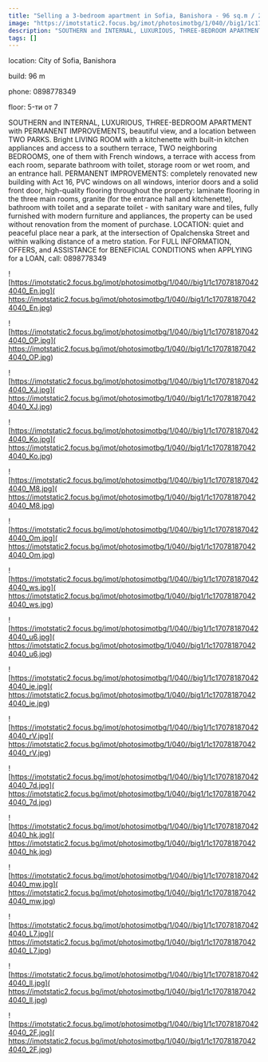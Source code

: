 ```yaml
---
title: "Selling a 3-bedroom apartment in Sofia, Banishora - 96 sq.m / 227,000 EUR :: imot.bg Advertisement"
image: "https://imotstatic2.focus.bg/imot/photosimotbg/1/040//big1/1c170781870424040_Cf.jpg"
description: "SOUTHERN and INTERNAL, LUXURIOUS, THREE-BEDROOM APARTMENT with PERMANENT IMPROVEMENTS, beautiful view, and a location between TWO PARKS. Bright LIVING ROOM with a kitchenette with built-in kitchen appliances and access to a southern terrace, TWO neighboring BEDROOMS, one of them with French windows, a terrace with access from each room, separate bathroom with toilet, storage room or wet room, and an entrance hall. PERMANENT IMPROVEMENTS: completely renovated new building with Act 16, PVC windows on all windows, interior doors and a solid front door, high-quality flooring throughout the property: laminate flooring in the three main rooms, granite (for the entrance hall and kitchenette), bathroom with toilet and a separate toilet - with sanitary ware and tiles, fully furnished with modern furniture and appliances, the property can be used without renovation from the moment of purchase. LOCATION: quiet and peaceful place near a park, at the intersection of Opalchenska Street and within walking distance of a metro station. For FULL INFORMATION, OFFERS, and ASSISTANCE for BENEFICIAL CONDITIONS when APPLYING for a LOAN, call: 0898778349"
tags: []
---
```


location: City of Sofia, Banishora

build: 96 m

phone: 0898778349

floor: 5-ти от 7

SOUTHERN and INTERNAL, LUXURIOUS, THREE-BEDROOM APARTMENT with PERMANENT IMPROVEMENTS, beautiful view, and a location between TWO PARKS. Bright LIVING ROOM with a kitchenette with built-in kitchen appliances and access to a southern terrace, TWO neighboring BEDROOMS, one of them with French windows, a terrace with access from each room, separate bathroom with toilet, storage room or wet room, and an entrance hall. PERMANENT IMPROVEMENTS: completely renovated new building with Act 16, PVC windows on all windows, interior doors and a solid front door, high-quality flooring throughout the property: laminate flooring in the three main rooms, granite (for the entrance hall and kitchenette), bathroom with toilet and a separate toilet - with sanitary ware and tiles, fully furnished with modern furniture and appliances, the property can be used without renovation from the moment of purchase. LOCATION: quiet and peaceful place near a park, at the intersection of Opalchenska Street and within walking distance of a metro station. For FULL INFORMATION, OFFERS, and ASSISTANCE for BENEFICIAL CONDITIONS when APPLYING for a LOAN, call: 0898778349


![https://imotstatic2.focus.bg/imot/photosimotbg/1/040//big1/1c170781870424040_En.jpg]( https://imotstatic2.focus.bg/imot/photosimotbg/1/040//big1/1c170781870424040_En.jpg)


![https://imotstatic2.focus.bg/imot/photosimotbg/1/040//big1/1c170781870424040_OP.jpg]( https://imotstatic2.focus.bg/imot/photosimotbg/1/040//big1/1c170781870424040_OP.jpg)


![https://imotstatic2.focus.bg/imot/photosimotbg/1/040//big1/1c170781870424040_XJ.jpg]( https://imotstatic2.focus.bg/imot/photosimotbg/1/040//big1/1c170781870424040_XJ.jpg)


![https://imotstatic2.focus.bg/imot/photosimotbg/1/040//big1/1c170781870424040_Ko.jpg]( https://imotstatic2.focus.bg/imot/photosimotbg/1/040//big1/1c170781870424040_Ko.jpg)


![https://imotstatic2.focus.bg/imot/photosimotbg/1/040//big1/1c170781870424040_M8.jpg]( https://imotstatic2.focus.bg/imot/photosimotbg/1/040//big1/1c170781870424040_M8.jpg)


![https://imotstatic2.focus.bg/imot/photosimotbg/1/040//big1/1c170781870424040_Om.jpg]( https://imotstatic2.focus.bg/imot/photosimotbg/1/040//big1/1c170781870424040_Om.jpg)


![https://imotstatic2.focus.bg/imot/photosimotbg/1/040//big1/1c170781870424040_ws.jpg]( https://imotstatic2.focus.bg/imot/photosimotbg/1/040//big1/1c170781870424040_ws.jpg)


![https://imotstatic2.focus.bg/imot/photosimotbg/1/040//big1/1c170781870424040_u6.jpg]( https://imotstatic2.focus.bg/imot/photosimotbg/1/040//big1/1c170781870424040_u6.jpg)


![https://imotstatic2.focus.bg/imot/photosimotbg/1/040//big1/1c170781870424040_ie.jpg]( https://imotstatic2.focus.bg/imot/photosimotbg/1/040//big1/1c170781870424040_ie.jpg)


![https://imotstatic2.focus.bg/imot/photosimotbg/1/040//big1/1c170781870424040_rV.jpg]( https://imotstatic2.focus.bg/imot/photosimotbg/1/040//big1/1c170781870424040_rV.jpg)


![https://imotstatic2.focus.bg/imot/photosimotbg/1/040//big1/1c170781870424040_7d.jpg]( https://imotstatic2.focus.bg/imot/photosimotbg/1/040//big1/1c170781870424040_7d.jpg)


![https://imotstatic2.focus.bg/imot/photosimotbg/1/040//big1/1c170781870424040_hk.jpg]( https://imotstatic2.focus.bg/imot/photosimotbg/1/040//big1/1c170781870424040_hk.jpg)


![https://imotstatic2.focus.bg/imot/photosimotbg/1/040//big1/1c170781870424040_mw.jpg]( https://imotstatic2.focus.bg/imot/photosimotbg/1/040//big1/1c170781870424040_mw.jpg)


![https://imotstatic2.focus.bg/imot/photosimotbg/1/040//big1/1c170781870424040_L7.jpg]( https://imotstatic2.focus.bg/imot/photosimotbg/1/040//big1/1c170781870424040_L7.jpg)


![https://imotstatic2.focus.bg/imot/photosimotbg/1/040//big1/1c170781870424040_ll.jpg]( https://imotstatic2.focus.bg/imot/photosimotbg/1/040//big1/1c170781870424040_ll.jpg)


![https://imotstatic2.focus.bg/imot/photosimotbg/1/040//big1/1c170781870424040_2F.jpg]( https://imotstatic2.focus.bg/imot/photosimotbg/1/040//big1/1c170781870424040_2F.jpg)


